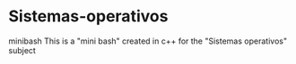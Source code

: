 # Sistemas-operativos
minibash
This is a "mini bash" created in c++ for the "Sistemas operativos" subject
